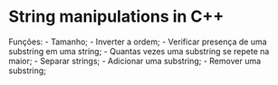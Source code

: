 # String manipulations in C++
Funções:
    - Tamanho;
    - Inverter a ordem;
    - Verificar presença de uma substring em uma string;
    - Quantas vezes uma substring se repete na maior;
    - Separar strings;
    - Adicionar uma substring;
    - Remover uma substring;
